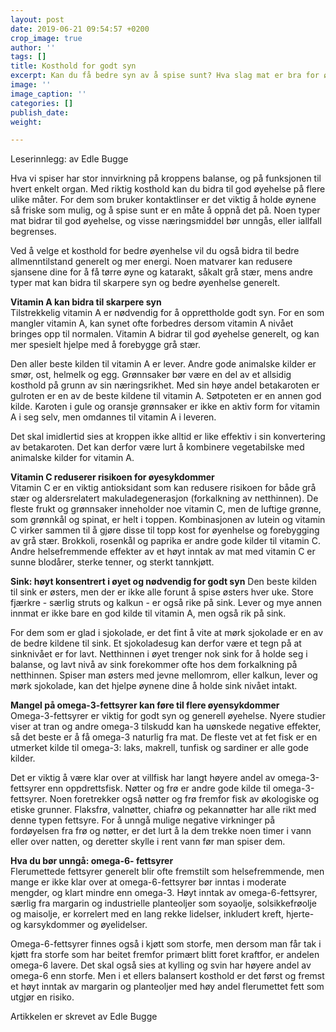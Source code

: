 ```yaml
---
layout: post
date: 2019-06-21 09:54:57 +0200
crop_image: true
author: ''
tags: []
title: Kosthold for godt syn
excerpt: Kan du få bedre syn av å spise sunt? Hva slag mat er bra for øynene dine?
image: ''
image_caption: ''
categories: []
publish_date: 
weight: 

---
```

Leserinnlegg: av Edle Bugge 

Hva vi spiser har stor innvirkning på kroppens balanse, og på funksjonen til hvert enkelt organ. Med riktig kosthold kan du bidra til god øyehelse på flere ulike måter. For dem som bruker kontaktlinser er det viktig å holde øynene så friske som mulig, og å spise sunt er en måte å oppnå det på. Noen typer mat bidrar til god øyehelse, og visse næringsmiddel bør unngås, eller iallfall begrenses.

Ved å velge et kosthold for bedre øyenhelse vil du også bidra til bedre allmenntilstand generelt og mer energi. Noen matvarer kan redusere sjansene dine for å få tørre øyne og katarakt, såkalt grå stær, mens andre typer mat kan bidra til skarpere syn og bedre øyenhelse generelt.

**Vitamin A kan bidra til skarpere syn**  
Tilstrekkelig vitamin A er nødvendig for å opprettholde godt syn. For en som mangler vitamin A, kan synet ofte forbedres dersom vitamin A nivået bringes opp til normalen. Vitamin A bidrar til god øyehelse generelt, og kan mer spesielt hjelpe med å forebygge grå stær.

Den aller beste kilden til vitamin A er lever. Andre gode animalske kilder er smør, ost, helmelk og egg. Grønnsaker bør være en del av et allsidig kosthold på grunn av sin næringsrikhet. Med sin høye andel betakaroten er gulroten er en av de beste kildene til vitamin A. Søtpoteten er en annen god kilde. Karoten i gule og oransje grønnsaker er ikke en aktiv form for vitamin A i seg selv, men omdannes til vitamin A i leveren.

Det skal imidlertid sies at kroppen ikke alltid er like effektiv i sin konvertering av betakaroten. Det kan derfor være lurt å kombinere vegetabilske med animalske kilder for vitamin A.

**Vitamin C reduserer risikoen for øyesykdommer**  
Vitamin C er en viktig antioksidant som kan redusere risikoen for både grå stær og aldersrelatert makuladegenerasjon (forkalkning av netthinnen). De fleste frukt og grønnsaker inneholder noe vitamin C, men de luftige grønne, som grønnkål og spinat, er helt i toppen. Kombinasjonen av lutein og vitamin C virker sammen til å gjøre disse til topp kost for øyenhelse og forebygging av grå stær. Brokkoli, rosenkål og paprika er andre gode kilder til vitamin C. Andre helsefremmende effekter av et høyt inntak av mat med vitamin C er sunne blodårer, sterke tenner, og sterkt tannkjøtt.

**Sink: høyt konsentrert i øyet og nødvendig for godt syn** Den beste kilden til sink er østers, men der er ikke alle forunt å spise østers hver uke. Store fjærkre - særlig struts og kalkun - er også rike på sink. Lever og mye annen innmat er ikke bare en god kilde til vitamin A, men også rik på sink.

For dem som er glad i sjokolade, er det fint å vite at mørk sjokolade er en av de bedre kildene til sink. Et sjokoladesug kan derfor være et tegn på at sinknivået er for lavt. Netthinnen i øyet trenger nok sink for å holde seg i balanse, og lavt nivå av sink forekommer ofte hos dem forkalkning på netthinnen. Spiser man østers med jevne mellomrom, eller kalkun, lever og mørk sjokolade, kan det hjelpe øynene dine å holde sink nivået intakt.

**Mangel på omega-3-fettsyrer kan føre til flere øyensykdommer**  
Omega-3-fettsyrer er viktig for godt syn og generell øyehelse. Nyere studier viser at tran og andre omega-3 tilskudd kan ha uønskede negative effekter, så det beste er å få omega-3 naturlig fra mat. De fleste vet at fet fisk er en utmerket kilde til omega-3: laks, makrell, tunfisk og sardiner er alle gode kilder.

Det er viktig å være klar over at villfisk har langt høyere andel av omega-3-fettsyrer enn oppdrettsfisk. Nøtter og frø er andre gode kilde til omega-3-fettsyrer. Noen foretrekker også nøtter og frø fremfor fisk av økologiske og etiske grunner. Flaksfrø, valnøtter, chiafrø og pekannøtter har alle rikt med denne typen fettsyre. For å unngå mulige negative virkninger på fordøyelsen fra frø og nøtter, er det lurt å la dem trekke noen timer i vann eller over natten, og deretter skylle i rent vann før man spiser dem.

**Hva du bør unngå: omega-6- fettsyrer**  
Flerumettede fettsyrer generelt blir ofte fremstilt som helsefremmende, men mange er ikke klar over at omega-6-fettsyrer bør inntas i moderate mengder, og klart mindre enn omega-3. Høyt inntak av omega-6-fettsyrer, særlig fra margarin og industrielle planteoljer som soyaolje, solsikkefrøolje og maisolje, er korrelert med en lang rekke lidelser, inkludert kreft, hjerte- og karsykdommer og øyelidelser.

Omega-6-fettsyrer finnes også i kjøtt som storfe, men dersom man får tak i kjøtt fra storfe som har beitet fremfor primært blitt foret kraftfor, er andelen omega-6 lavere. Det skal også sies at kylling og svin har høyere andel av omega-6 enn storfe. Men i et ellers balansert kosthold er det først og fremst et høyt inntak av margarin og planteoljer med høy andel flerumettet fett som utgjør en risiko.

Artikkelen er skrevet av Edle Bugge